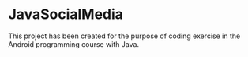 # JavaSocialMedia

This project has been created for the purpose of coding exercise in the Android programming course with Java.
